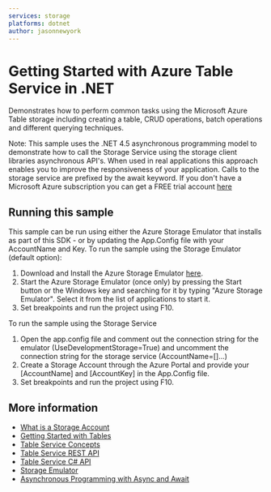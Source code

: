 ```yaml
---
services: storage
platforms: dotnet
author: jasonnewyork
---
```


# Getting Started with Azure Table Service in .NET

Demonstrates how to perform common tasks using the Microsoft Azure Table storage
including creating a table, CRUD operations, batch operations and different querying techniques.

Note: This sample uses the .NET 4.5 asynchronous programming model to demonstrate how to call the Storage Service using the
storage client libraries asynchronous API's. When used in real applications this approach enables you to improve the
responsiveness of your application. Calls to the storage service are prefixed by the await keyword.
If you don't have a Microsoft Azure subscription you can
get a FREE trial account [here](http://go.microsoft.com/fwlink/?LinkId=330212)

## Running this sample

This sample can be run using either the Azure Storage Emulator that installs as part of this SDK - or by
updating the App.Config file with your AccountName and Key.
To run the sample using the Storage Emulator (default option):

1. Download and Install the Azure Storage Emulator [here](http://azure.microsoft.com/en-us/downloads/).
2. Start the Azure Storage Emulator (once only) by pressing the Start button or the Windows key and searching for it by typing "Azure Storage Emulator". Select it from the list of applications to start it.
3. Set breakpoints and run the project using F10.

To run the sample using the Storage Service

1. Open the app.config file and comment out the connection string for the emulator (UseDevelopmentStorage=True) and uncomment the connection string for the storage service (AccountName=[]...)
2. Create a Storage Account through the Azure Portal and provide your [AccountName] and [AccountKey] in the App.Config file.
3. Set breakpoints and run the project using F10.

## More information
- [What is a Storage Account](http://azure.microsoft.com/en-us/documentation/articles/storage-whatis-account/)
- [Getting Started with Tables](http://azure.microsoft.com/en-us/documentation/articles/storage-dotnet-how-to-use-tables/)
- [Table Service Concepts](http://msdn.microsoft.com/en-us/library/dd179463.aspx)
- [Table Service REST API](http://msdn.microsoft.com/en-us/library/dd179423.aspx)
- [Table Service C# API](http://go.microsoft.com/fwlink/?LinkID=398944)
- [Storage Emulator](http://msdn.microsoft.com/en-us/library/azure/hh403989.aspx)
- [Asynchronous Programming with Async and Await](http://msdn.microsoft.com/en-us/library/hh191443.aspx)
